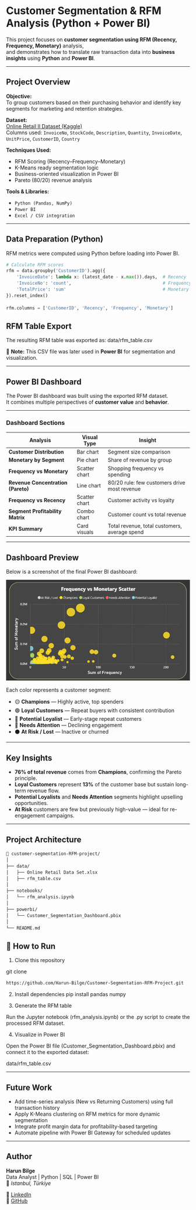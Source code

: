 # Customer Segmentation & RFM Analysis (Python + Power BI)

This project focuses on **customer segmentation using RFM (Recency, Frequency, Monetary)** analysis,  
and demonstrates how to translate raw transaction data into **business insights** using **Python** and **Power BI**.

---

## Project Overview

**Objective:**  
To group customers based on their purchasing behavior and identify key segments for marketing and retention strategies.

**Dataset:**  
[Online Retail II Dataset (Kaggle)](https://www.kaggle.com/datasets)  
Columns used: `InvoiceNo`, `StockCode`, `Description`, `Quantity`, `InvoiceDate`, `UnitPrice`, `CustomerID`, `Country`

**Techniques Used:**
- RFM Scoring (Recency–Frequency–Monetary)
- K-Means ready segmentation logic
- Business-oriented visualization in Power BI
- Pareto (80/20) revenue analysis

**Tools & Libraries:**
- `Python (Pandas, NumPy)`
- `Power BI`
- `Excel / CSV integration`

---

## Data Preparation (Python)

RFM metrics were computed using Python before loading into Power BI.

```python
# Calculate RFM scores
rfm = data.groupby('CustomerID').agg({
    'InvoiceDate': lambda x: (latest_date - x.max()).days,  # Recency
    'InvoiceNo': 'count',                                   # Frequency
    'TotalPrice': 'sum'                                     # Monetary
}).reset_index()

rfm.columns = ['CustomerID', 'Recency', 'Frequency', 'Monetary']
```
## RFM Table Export

The resulting RFM table was exported as:
data/rfm_table.csv

💬 **Note:** This CSV file was later used in **Power BI** for segmentation and visualization.

---

## Power BI Dashboard

The Power BI dashboard was built using the exported RFM dataset.  
It combines multiple perspectives of **customer value** and **behavior**.

---

### Dashboard Sections

| Analysis | Visual Type | Insight |
|-----------|--------------|----------|
| **Customer Distribution** | Bar chart | Segment size comparison |
| **Monetary by Segment** | Pie chart | Share of revenue by group |
| **Frequency vs Monetary** | Scatter chart | Shopping frequency vs spending |
| **Revenue Concentration (Pareto)** | Line chart | 80/20 rule: few customers drive most revenue |
| **Frequency vs Recency** | Scatter chart | Customer activity vs loyalty |
| **Segment Profitability Matrix** | Combo chart | Customer count vs total revenue |
| **KPI Summary** | Card visuals | Total revenue, total customers, average spend |

---

## Dashboard Preview

Below is a screenshot of the final Power BI dashboard:

![Dashboard Preview](images/dashboard_preview.png)

Each color represents a customer segment:

- 🟡 **Champions** — Highly active, top spenders  
- 🟢 **Loyal Customers** — Repeat buyers with consistent contribution  
- 🔵 **Potential Loyalist** — Early-stage repeat customers  
- 🔴 **Needs Attention** — Declining engagement  
- ⚫ **At Risk / Lost** — Inactive or churned

---

## Key Insights

- **76% of total revenue** comes from **Champions**, confirming the Pareto principle.  
- **Loyal Customers** represent **13%** of the customer base but sustain long-term revenue flow.  
- **Potential Loyalists** and **Needs Attention** segments highlight upselling opportunities.  
- **At Risk** customers are few but previously high-value — ideal for re-engagement campaigns.  

---

## Project Architecture
```bash
📁 customer-segmentation-RFM-project/
│
├── data/
│   ├── Online Retail Data Set.xlsx
│   ├── rfm_table.csv
│
├── notebooks/
│   └── rfm_analysis.ipynb
│
├── powerbi/
│   └── Customer_Segmentation_Dashboard.pbix
│
└── README.md
```
## 🚀 How to Run

1. Clone this repository

git clone
```bash
https://github.com/Harun-Bilge/Customer-Segmentation-RFM-Project.git
```
2. Install dependencies
pip install pandas numpy

3. Generate the RFM table

Run the Jupyter notebook (rfm_analysis.ipynb) or the .py script to create the processed RFM dataset.

4. Visualize in Power BI

Open the Power BI file (Customer_Segmentation_Dashboard.pbix)
and connect it to the exported dataset:

data/rfm_table.csv

---

## Future Work

- Add time-series analysis (New vs Returning Customers) using full transaction history  
- Apply K-Means clustering on RFM metrics for more dynamic segmentation  
- Integrate profit margin data for profitability-based targeting  
- Automate pipeline with Power BI Gateway for scheduled updates  

---

## Author

**Harun Bilge**  
Data Analyst | Python | SQL | Power BI  
📍 *Istanbul, Türkiye*  

🔗 [LinkedIn](https://www.linkedin.com/in/harun-bilge)  
🔗 [GitHub](https://github.com/Harun-Bilge)

